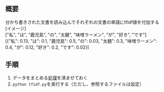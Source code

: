 ## 概要
分かち書きされた文書を読み込んでそれぞれの文書の単語にtfidf値を付加する  
[イメージ]  
["私", "は", "鹿児島", "の", "太麺", "味噌ラーメン", "が", "好き", "です"]  
[{"私": 0.13, "は": 0.1, "鹿児島": 0.5, "の": 0.03, "太麺": 0.3, "味噌ラーメン": 0.4, "が": 0.12, "好き": 0.2, "です": 0.02}]  


## 手順
1. データをまとめる[処理](https://github.com/mergitto/word-similarity-python)を済ませておく
1. `python tfidf.py`を実行する（ただし、参照するファイルは設定）
